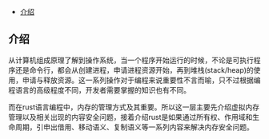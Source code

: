 <!--ts-->
   * [介绍](#介绍)

<!-- Created by https://github.com/ekalinin/github-markdown-toc -->
<!-- Added by: runner, at: Sun Jun 12 15:16:17 UTC 2022 -->

<!--te-->



## 介绍

从计算机组成原理了解到操作系统，当一个程序开始运行的时候，不论是可执行程序还是命令行，都会从创建进程，申请进程资源开始，再到堆栈(stack/heap)的使用，申请与释放资源。这一系列操作对于编程来说重要性不言而喻，只不过根据编程语言的高级程度不同，开发者需要掌握的知识也有不同。

而在rust语言编程中，内存的管理方式及其重要。所以这一层主要先介绍虚拟内存管理以及相关出现的内容安全问题，接着介绍rust是如果通过所有权、作用域和生命周期，引申出借用、移动语义、复制语义等一系列内容来解决内存安全问题。